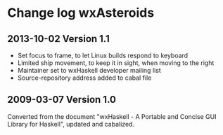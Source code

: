 

Change log wxAsteroids
======================

2013-10-02 Version 1.1
----------------------

* Set focus to frame, to let Linux builds respond to keyboard
* Limited ship movement, to keep it in sight, when moving to the right
* Maintainer set to wxHaskell developer mailing list
* Source-repository address added to cabal file



2009-03-07 Version 1.0
----------------------

Converted from the document "wxHaskell - A Portable and Concise GUI
Library for Haskell", updated and cabalized.
